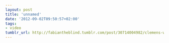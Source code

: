 ```yaml
---
layout: post
title: 'unnamed'
date: '2012-09-02T09:50:57+02:00'
tags:
- video
tumblr_url: http://fabiantheblind.tumblr.com/post/30714004982/clemens-wirth-clemens-wirth-radium-audio
---
```

